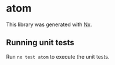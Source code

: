 # atom

This library was generated with [Nx](https://nx.dev).

## Running unit tests

Run `nx test atom` to execute the unit tests.

